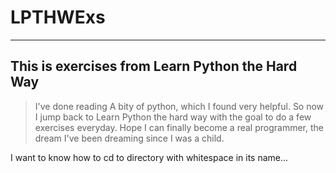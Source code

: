 # LPTHWExs
___
## This is exercises from Learn Python the Hard Way
> I've done reading A bity of python, which I found very helpful. 
So now I jump back to Learn Python the hard way with the goal to do a few exercises everyday. Hope I can finally become a real programmer, the dream I've been dreaming since I was a child.

I want to know how to cd to directory with whitespace in its name...